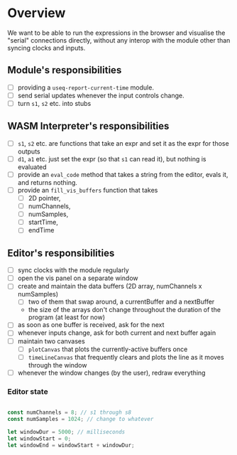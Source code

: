 # Overview

We want to be able to run the expressions in the browser and visualise the "serial" connections directly, without any interop with the module other than syncing clocks and inputs.

## Module's responsibilities

- [ ] providing a `useq-report-current-time` module.
- [ ] send serial updates whenever the input controls change.
- [ ] turn `s1`, `s2` etc. into stubs

## WASM Interpreter's responsibilities

- [ ] `s1`, `s2` etc. are functions that take an expr and set it as the expr for those outputs
- [ ] `d1`, `a1` etc. just set the expr (so that `s1` can read it), but nothing is evaluated
- [ ] provide an `eval_code` method that takes a string from the editor, evals it, and returns nothing.
- [ ] provide an `fill_vis_buffers` function that takes 
  - [ ] 2D pointer, 
  - [ ] numChannels, 
  - [ ] numSamples, 
  - [ ] startTime,
  - [ ] endTime 

## Editor's responsibilities

- [ ] sync clocks with the module regularly
- [ ] open the vis panel on a separate window
- [ ] create and maintain the data buffers (2D array, numChannels x numSamples)
  - [ ] two of them that swap around, a currentBuffer and a nextBuffer
  - the size of the arrays don't change throughout the duration of the program (at least for now)
- [ ] as soon as one buffer is received, ask for the next
- [ ] whenever inputs change, ask for both current and next buffer again
- [ ] maintain two canvases
  - [ ] `plotCanvas` that plots the currently-active buffers once
  - [ ] `timeLineCanvas` that frequently clears and plots the line as it moves through the window
- [ ] whenever the window changes (by the user), redraw everything

### Editor state
```javascript

const numChannels = 8; // s1 through s8
const numSamples = 1024; // change to whatever

let windowDur = 5000; // milliseconds
let windowStart = 0;
let windowEnd = windowStart + windowDur;




```
